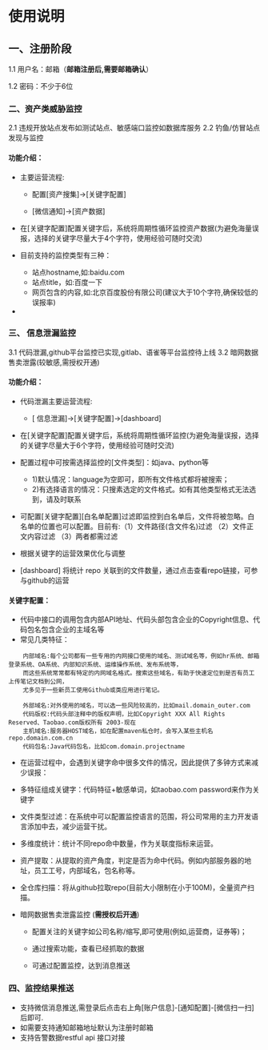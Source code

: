 # 使用说明

## 一、注册阶段

1.1 用户名：邮箱（**邮箱注册后,需要邮箱确认**）

1.2 密码：不少于6位

### 二、资产类威胁监控

2.1 违规开放站点发布如测试站点、敏感端口监控如数据库服务
2.2 钓鱼/仿冒站点发现与监控

#### 功能介绍：

- 主要运营流程:

  - 配置[资产搜集]->[关键字配置]

  - [微信通知]->[资产数据]

- 在[关键字配置]配置关键字后，系统将周期性循环监控资产数据(为避免海量误报，选择的关键字尽量大于4个字符，使用经验可随时交流)
- 目前支持的监控类型有三种：
  - 站点hostname,如:baidu.com
  - 站点title，如:百度一下
  - 网页包含的内容,如:北京百度股份有限公司(建议大于10个字符,确保较低的误报率)
- 

### 三、 信息泄漏监控 

3.1 代码泄漏,github平台监控已实现,gitlab、语雀等平台监控待上线
3.2 暗网数据售卖泄露(较敏感,需授权开通)

#### 功能介绍：

- 代码泄漏主要运营流程:
  - [ 信息泄漏]->[关键字配置]->[dashboard]

- 在[关键字配置]配置关键字后，系统将周期性循环监控(为避免海量误报，选择的关键字尽量大于6个字符，使用经验可随时交流)
- 配置过程中可按需选择监控的[文件类型]：如java、python等
  - 1)默认情况：language为空即可，即所有文件格式都将被搜索；
  - 2)有选择语言的情况：只搜素选定的文件格式。如有其他类型格式无法选到，请及时联系
- 可配置[关键字配置][白名单配置]过滤即监控到白名单后，文件将被忽略。白名单的位置也可以配置。目前有:（1）文件路径(含文件名)过滤 （2）文件正文内容过滤 （3）两者都需过滤
- 根据关键字的运营效果优化与调整
- [dashboard] 将统计 repo 关联到的文件数量，通过点击查看repo链接，可参与github的运营

#### 关键字配置：

- 代码中接口的调用包含内部API地址、代码头部包含企业的Copyright信息、代码包名包含企业的主域名等
- 常见几类特征：

```
    内部域名:每个公司都有一些专用的内网接口使用的域名、测试域名等，例如hr系统、邮箱登录系统、OA系统、内部知识系统、运维操作系统、发布系统等，
    而这些系统常常都有特定的内网域名格式。搜索这些域名，有助于快速定位到是否有员工上传笔记文档到公网，
    尤多见于一些新员工使用Github或类应用进行笔记。
    
    外部域名:对外使用的域名，可以选一些风险较高的，比如mail.domain_outer.com
    代码版权:代码头部注释中的版权声明，比如Copyright XXX All Rights Reserved、Taobao.com版权所有 2003-现在
    主机域名:服务器HOST域名，如在配置maven私仓时，会写入某些主机名repo.domain.com.cn
    代码包名:Java代码包名，比如com.domain.projectname
```

- 在运营过程中，会遇到关键字命中很多文件的情况，因此提供了多钟方式来减少误报：
- 多特征组成关键字：代码特征+敏感单词，如taobao.com password来作为关键字
- 文件类型过滤：在系统中可以配置监控语言的范围，将公司常用的主力开发语言添加中去，减少运营干扰。
- 多维度统计：统计不同repo命中数量，作为关联度指标来运营。
- 资产提取：从提取的资产角度，判定是否为命中代码。例如内部服务器的地址，员工工号，内部域名，包名称等。
- 全仓库扫描：将从github拉取repo(目前大小限制在小于100M)，全量资产扫描。

- 暗网数据售卖泄露监控 (**需授权后开通**)

  - 配置关注的关键字如公司名称/缩写,即可使用(例如,运营商，证券等)；

  - 通过搜索功能，查看已经抓取的数据

  - 可通过配置监控，达到消息推送

### 四、监控结果推送

- 支持微信消息推送,需登录后点击右上角[账户信息]-[通知配置]-[微信扫一扫]后即可.
- 如需要支持通知邮箱地址默认为注册时邮箱
- 支持告警数据restful api 接口对接
